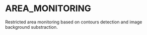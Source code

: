 # AREA_MONITORING
 Restricted area monitoring based on contours detection and image background substraction.
